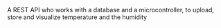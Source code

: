 A REST API who works with a database and a microcontroller, to upload, store and visualize temperature and the humidity
